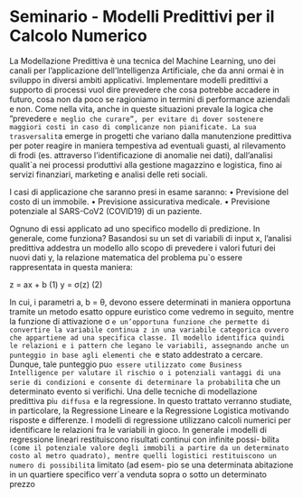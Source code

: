 # Seminario - Modelli Predittivi per il Calcolo Numerico

La Modellazione Predittiva è una tecnica del Machine Learning, uno dei canali per
l’applicazione dell’Intelligenza Artificiale, che da anni ormai è in sviluppo in diversi ambiti
applicativi.
Implementare modelli predittivi a supporto di processi vuol dire prevedere che cosa potrebbe
accadere in futuro, cosa non da poco se ragioniamo in termini di performance aziendali e non.
Come nella vita, anche in queste situazioni prevale la logica che ”prevedere `e meglio che
curare”, per evitare di dover sostenere maggiori costi in caso di complicanze non pianificate.
La sua trasversalit`a emerge in progetti che variano dalla manutenzione predittiva per poter
reagire in maniera tempestiva ad eventuali guasti, al rilevamento di frodi (es. attraverso
l’identificazione di anomalie nei dati), dall’analisi qualit`a nei processi produttivi alla gestione
magazzino e logistica, fino ai servizi finanziari, marketing e analisi delle reti sociali.

I casi di applicazione che saranno presi in esame saranno:
• Previsione del costo di un immobile.
• Previsione assicurativa medicale.
• Previsione potenziale al SARS-CoV2 (COVID19) di un paziente.

Ognuno di essi applicato ad uno specifico modello di predizione.
In generale, come funziona? Basandosi su un set di variabili di input x, l’analisi predittiva
addestra un modello allo scopo di prevedere i valori futuri dei nuovi dati y, la relazione
matematica del problema pu`o essere rappresentata in questa maniera:

z = ax + b (1)
y = σ(z) (2)

In cui, i parametri a, b = θ, devono essere determinati in maniera opportuna tramite un
metodo esatto oppure euristico come vedremo in seguito, mentre la funzione di attivazione
σ `e un’opportuna funzione che permette di convertire la variabile continua z in una variabile
categorica ovvero che appartiene ad una specifica classe.
Il modello identifica quindi le relazioni e i pattern che legano le variabili, assegnando anche
un punteggio in base agli elementi che `e stato addestrato a cercare.
Dunque, tale punteggio pu`o essere utilizzato come Business Intelligence per valutare il rischio
o i potenziali vantaggi di una serie di condizioni e consente di determinare la probabilit`a che
un determinato evento si verifichi.
Una delle tecniche di modellazione predittiva pi`u diffusa `e la regressione. In questo trattato
verranno studiate, in particolare, la Regressione Lineare e la Regressione Logistica
motivando risposte e differenze. I modelli di regressione utilizzano calcoli numerici per
identificare le relazioni fra le variabili in gioco.
In generale i modelli di regressione lineari restituiscono risultati continui con infinite possi-
bilit`a (come il potenziale valore degli immobili a partire da un determinato costo al metro
quadrato), mentre quelli logistici restituiscono un numero di possibilit`a limitato (ad esem-
pio se una determinata abitazione in un quartiere specifico verr`a venduta sopra o sotto un
determinato prezzo
